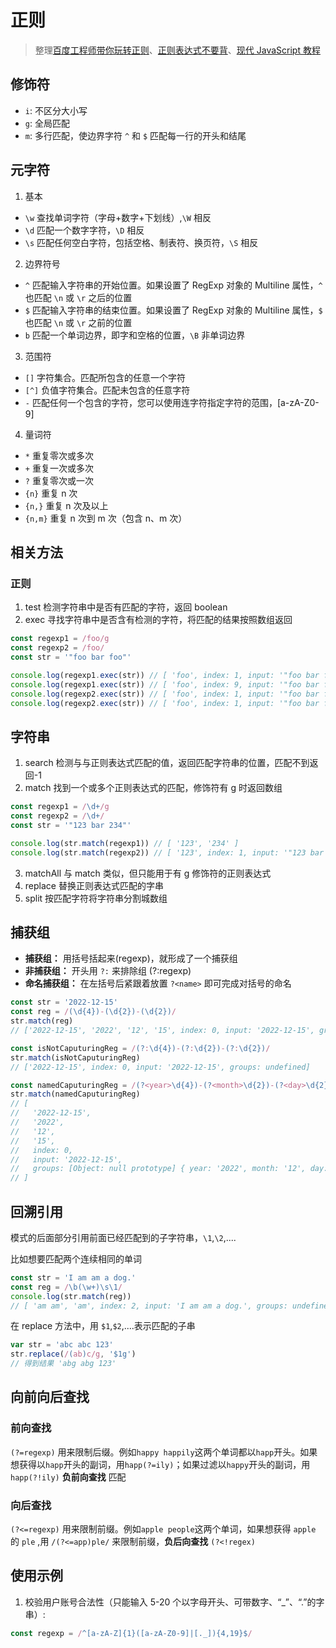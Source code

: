 # 正则

> 整理[百度工程师带你玩转正则](https://juejin.cn/post/7187580193337245756)、[正则表达式不要背](https://juejin.cn/post/6844903845227659271)、[现代 JavaScript 教程](https://zh.javascript.info/regexp-groups)

## 修饰符

- `i`: 不区分大小写
- `g`: 全局匹配
- `m`: 多行匹配，使边界字符 `^` 和 `$` 匹配每一行的开头和结尾

## 元字符

1. 基本

- `\w` 查找单词字符（字母+数字+下划线）,`\W` 相反
- `\d` 匹配一个数字字符，`\D` 相反
- `\s` 匹配任何空白字符，包括空格、制表符、换页符，`\S` 相反

2. 边界符号

- `^` 匹配输入字符串的开始位置。如果设置了 RegExp 对象的 Multiline 属性，`^` 也匹配 `\n` 或 `\r` 之后的位置
- `$` 匹配输入字符串的结束位置。如果设置了 RegExp 对象的 Multiline 属性，`$` 也匹配 `\n` 或 `\r` 之前的位置
- `b` 匹配一个单词边界，即字和空格的位置，`\B` 非单词边界

3. 范围符

- `[]` 字符集合。匹配所包含的任意一个字符
- `[^]` 负值字符集合。匹配未包含的任意字符
- `-` 匹配任何一个包含的字符，您可以使用连字符指定字符的范围，[a-zA-Z0-9]

4. 量词符

- `*` 重复零次或多次
- `+` 重复一次或多次
- `?` 重复零次或一次
- `{n}` 重复 n 次
- `{n,}` 重复 n 次及以上
- `{n,m}` 重复 n 次到 m 次（包含 n、m 次）

## 相关方法

### 正则

1. test 检测字符串中是否有匹配的字符，返回 boolean
2. exec 寻找字符串中是否含有检测的字符，将匹配的结果按照数组返回

```js
const regexp1 = /foo/g
const regexp2 = /foo/
const str = '"foo bar foo"'

console.log(regexp1.exec(str)) // [ 'foo', index: 1, input: '"foo bar foo"', groups: undefined ]
console.log(regexp1.exec(str)) // [ 'foo', index: 9, input: '"foo bar foo"', groups: undefined ]
console.log(regexp2.exec(str)) // [ 'foo', index: 1, input: '"foo bar foo"', groups: undefined ]
console.log(regexp2.exec(str)) // [ 'foo', index: 1, input: '"foo bar foo"', groups: undefined ]
```

## 字符串

1. search 检测与与正则表达式匹配的值，返回匹配字符串的位置，匹配不到返回-1
2. match 找到一个或多个正则表达式的匹配，修饰符有 g 时返回数组

```js
const regexp1 = /\d+/g
const regexp2 = /\d+/
const str = '"123 bar 234"'

console.log(str.match(regexp1)) // [ '123', '234' ]
console.log(str.match(regexp2)) // [ '123', index: 1, input: '"123 bar 234"', groups: undefined ]
```

3. matchAll 与 match 类似，但只能用于有 g 修饰符的正则表达式
4. replace 替换正则表达式匹配的字串
5. split 按匹配字符将字符串分割城数组

## 捕获组

- **捕获组：** 用括号括起来(regexp)，就形成了一个捕获组
- **非捕获组：** 开头用 `?:` 来排除组 (?:regexp)
- **命名捕获组：** 在左括号后紧跟着放置 `?<name>` 即可完成对括号的命名

```js
const str = '2022-12-15'
const reg = /(\d{4})-(\d{2})-(\d{2})/
str.match(reg)
// ['2022-12-15', '2022', '12', '15', index: 0, input: '2022-12-15', groups: undefined]

const isNotCaputuringReg = /(?:\d{4})-(?:\d{2})-(?:\d{2})/
str.match(isNotCaputuringReg)
// ['2022-12-15', index: 0, input: '2022-12-15', groups: undefined]

const namedCaputuringReg = /(?<year>\d{4})-(?<month>\d{2})-(?<day>\d{2})/
str.match(namedCaputuringReg)
// [
//   '2022-12-15',
//   '2022',
//   '12',
//   '15',
//   index: 0,
//   input: '2022-12-15',
//   groups: [Object: null prototype] { year: '2022', month: '12', day: '15' }
// ]
```

## 回溯引用

模式的后面部分引用前面已经匹配到的子字符串，`\1`,`\2`,....

比如想要匹配两个连续相同的单词

```js
const str = 'I am am a dog.'
const reg = /\b(\w+)\s\1/
console.log(str.match(reg))
// [ 'am am', 'am', index: 2, input: 'I am am a dog.', groups: undefined ]
```

在 replace 方法中，用 `$1`,`$2`,....表示匹配的子串

```js
var str = 'abc abc 123'
str.replace(/(ab)c/g, '$1g')
// 得到结果 'abg abg 123'
```

## 向前向后查找

### 前向查找

`(?=regexp)` 用来限制后缀。例如`happy happily`这两个单词都以`happ`开头。如果想获得以`happ`开头的副词，用`happ(?=ily)`；如果过滤以`happy`开头的副词，用`happ(?!ily)` **负前向查找** 匹配

### 向后查找

`(?<=regexp)` 用来限制前缀。例如`apple people`这两个单词，如果想获得 `apple` 的 `ple` ,用 `/(?<=app)ple/` 来限制前缀，**负后向查找** `(?<!regex)`

## 使用示例

1. 校验用户账号合法性（只能输入 5-20 个以字母开头、可带数字、“\_”、“.”的字串）:

```js
const regexp = /^[a-zA-Z]{1}([a-zA-Z0-9]|[._]){4,19}$/
```
